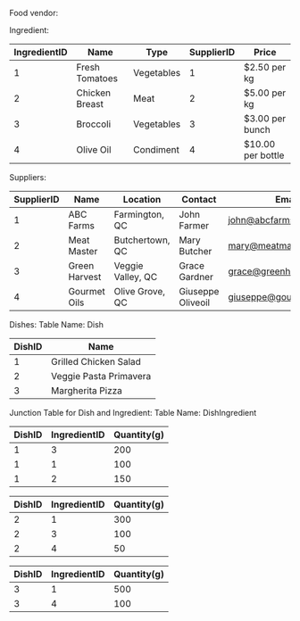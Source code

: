 Food vendor:

Ingredient:

| IngredientID | Name           | Type       | SupplierID | Price             |
| ------------ | -------------- | ---------- | ---------- | ----------------- |
| 1            | Fresh Tomatoes | Vegetables | 1          | $2.50 per kg      |
| 2            | Chicken Breast | Meat       | 2          | $5.00 per kg      |
| 3            | Broccoli       | Vegetables | 3          | $3.00 per bunch   |
| 4            | Olive Oil      | Condiment  | 4          | $10.00 per bottle |

Suppliers:

| SupplierID | Name          | Location          | Contact           | Email                    |
| ---------- | ------------- | ----------------- | ----------------- | ------------------------ |
| 1          | ABC Farms     | Farmington, QC    | John Farmer       | john@abcfarms.com        |
| 2          | Meat Master   | Butchertown, QC   | Mary Butcher      | mary@meatmaster.com      |
| 3          | Green Harvest | Veggie Valley, QC | Grace Gardner     | grace@greenharvest.com   |
| 4          | Gourmet Oils  | Olive Grove, QC   | Giuseppe Oliveoil | giuseppe@gourmetoils.com |

Dishes:
Table Name: Dish

| DishID | Name                   |
| ------ | ---------------------- |
| 1      | Grilled Chicken Salad  |
| 2      | Veggie Pasta Primavera |
| 3      | Margherita Pizza       |

Junction Table for Dish and Ingredient:
Table Name: DishIngredient

| DishID | IngredientID | Quantity(g) |
| ------ | ------------ | ----------- |
| 1      | 3            | 200         |
| 1      | 1            | 100         |
| 1      | 2            | 150         |

| DishID | IngredientID | Quantity(g) |
| ------ | ------------ | ----------- |
| 2      | 1            | 300         |
| 2      | 3            | 100         |
| 2      | 4            | 50          |

| DishID | IngredientID | Quantity(g) |
| ------ | ------------ | ----------- |
| 3      | 1            | 500         |
| 3      | 4            | 100         |
